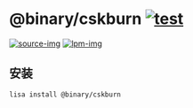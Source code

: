 @binary/cskburn [![test](https://github.com/LISTENAI/binary-cskburn/actions/workflows/test.yml/badge.svg)](https://github.com/LISTENAI/binary-cskburn/actions/workflows/test.yml)
==========

[![source-img]][source-url] [![lpm-img]][lpm-url]

## 安装

```
lisa install @binary/cskburn
```

[source-img]: https://img.shields.io/static/v1?style=flat-square&label=source&color=blue&message=v1.18.1
[source-url]: https://github.com/LISTENAI/cskburn/releases/tag/v1.18.1
[lpm-img]: https://img.shields.io/badge/dynamic/json?style=flat-square&label=lpm&color=green&query=latestVersion&url=https%3A%2F%2Flpm.listenai.com%2Fapi%2Fcloud%2Fpackages%2Fdetail%3Fname%3D%40binary%2Fcskburn
[lpm-url]: https://lpm.listenai.com/lpm/info/?keyword=%40binary%2Fcskburn
